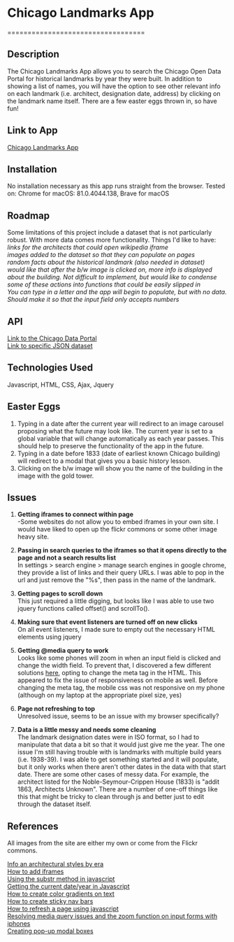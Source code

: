 # Chicago Landmarks App

==================================

## Description
The Chicago Landmarks App allows you to search the Chicago Open Data Portal for historical landmarks by year they were built. In addition to showing a list of names, you will have the option to see other relevant info on each landmark (i.e. architect, designation date, address) by clicking on the landmark name itself. There are a few easter eggs thrown in, so have fun!

## Link to App
[Chicago Landmarks App](https://btaz21.github.io/chicago-landmarks-app/)

## Installation
No installation necessary as this app runs straight from the browser.
Tested on: Chrome for macOS: 81.0.4044.138, Brave for macOS

## Roadmap
Some limitations of this project include a dataset that is not particularly robust. With more data comes more functionality. Things I'd like to have:  
*links for the architects that could open wikipedia iframe*  
*images added to the dataset so that they can populate on pages*  
*random facts about the historical landmark (also needed in dataset)*  
*would like that after the b/w image is clicked on, more info is displayed about the building. Not difficult to implement, but would like to condense some of these actions into functions that could be easily slipped in*  
*You can type in a letter and the app will begin to populate, but with no data. Should make it so that the input field only accepts numbers*  

## API
[Link to the Chicago Data Portal](https://data.cityofchicago.org/)  
[Link to specific JSON dataset](https://data.cityofchicago.org/resource/tdab-kixi.json)

## Technologies Used
Javascript, HTML, CSS, Ajax, Jquery

## Easter Eggs
1. Typing in a date after the current year will redirect to an image carousel proposing what the future may look like. The current year is set to a global variable that will change automatically as each year passes. This should help to preserve the functionality of the app in the future.
2. Typing in a date before 1833 (date of earliest known Chicago building) will redirect to a modal that gives you a basic history lesson.
3. Clicking on the b/w image will show you the name of the building in the image with the gold tower.   

## Issues

1. **Getting iframes to connect within page**  
-Some websites do not allow you to embed iframes in your own site. I would have liked to open up the flickr commons or some other image heavy site.

2. **Passing in search queries to the iframes so that it opens directly to the page and not a search results list**  
In settings > search engine > manage search engines in google chrome, they provide a list of links and their query URLs. I was able to pop in the url and just remove the "%s", then pass in the name of the landmark.

3. **Getting pages to scroll down**  
This just required a little digging, but looks like I was able to use two jquery functions called offset() and scrollTo().

4. **Making sure that event listeners are turned off on new clicks**  
On all event listeners, I made sure to empty out the necessary HTML elements using jquery

5. **Getting @media query to work**  
Looks like some phones will zoom in when an input field is clicked and change the width field. To prevent that, I discovered a few different solutions [here](https://www.warrenchandler.com/2019/04/02/stop-iphones-from-zooming-in-on-form-fields/), opting to change the meta tag in the HTML. This appeared to fix the issue of responsiveness on mobile as well. Before changing the meta tag, the mobile css was not responsive on my phone (although on my laptop at the appropriate pixel size, yes)

6. **Page not refreshing to top**  
Unresolved issue, seems to be an issue with my browser specifically?

7. **Data is a little messy and needs some cleaning**  
The landmark designation dates were in ISO format, so I had to manipulate that data a bit so that it would just give me the year. The one issue I'm still having trouble with is landmarks with multiple build years (i.e. 1938-39). I was able to get something started and it will populate, but it only works when there aren't other dates in the data with that start date. There are some other cases of messy data. For example, the architect listed for the Noble-Seymour-Crippen House (1833) is "addit 1863, Architects Unknown". There are a number of one-off things like this that might be tricky to clean through js and better just to edit through the dataset itself.


## References

All images from the site are either my own or come from the Flickr commons.

[Info an architectural styles by era](http://www.phmc.state.pa.us/portal/communities/architecture/styles/mid-19th-century.html)  
[How to add iframes](https://developer.mozilla.org/en-US/docs/Web/HTML/Element/iframe)  
[Using the substr method in javascript](https://www.w3schools.com/jsref/jsref_substr.asp)  
[Getting the current date/year in Javascript](https://www.w3schools.com/jsref/jsref_getfullyear.asp?fbclid=IwAR0v4yMWMQdQ1tdPREJu5CuJwlLbKPcXRccymrBMOzEZ12Kx1hQ9BrbxZ5I)  
[How to create color gradients on text](https://w3bits.com/rainbow-text/)   
[How to create sticky nav bars](https://www.youtube.com/watch?v=N6bqSR1oLlc)  
[How to refresh a page using javascript](https://stackoverflow.com/questions/29884654/button-that-refreshes-the-page-on-click)  
[Resolving media query issues and the zoom function on input forms with iphones](https://stackoverflow.com/questions/17344339/media-query-not-working-in-mobile-works-fine-in-chrome)    
[Creating pop-up modal boxes](https://sabe.io/tutorials/how-to-create-modal-popup-box)  
